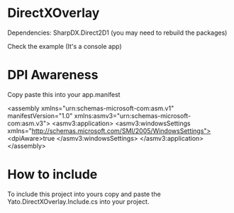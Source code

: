 # DirectXOverlay

Dependencies:
SharpDX.Direct2D1 (you may need to rebuild the packages)

Check the example (It's a console app)

# DPI Awareness

Copy paste this into your app.manifest

\<assembly xmlns="urn:schemas-microsoft-com:asm.v1" manifestVersion="1.0" xmlns:asmv3="urn:schemas-microsoft-com:asm.v3">
   \<asmv3:application>
      \<asmv3:windowsSettings xmlns="http://schemas.microsoft.com/SMI/2005/WindowsSettings">
         \<dpiAware>true</dpiAware>
      \</asmv3:windowsSettings>
   \</asmv3:application>
\</assembly>

# How to include

To include this project into yours copy and paste the Yato.DirectXOverlay.Include.cs into your project.
